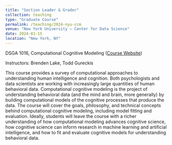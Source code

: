 ```yaml
---
title: "Section Leader & Grader"
collection: teaching
type: "Graduate Course"
permalink: /teaching/2024-nyu-ccm
venue: "New York University — Center for Data Science"
date: 2024-01-15
location: "New York, NY"
---
```


DSGA 1016, Computational Cognitive Modeling ([Course Website](https://brendenlake.github.io/CCM-site/))

Instructors: Brenden Lake, Todd Gureckis

This course provides a survey of computational approaches to understanding human intelligence and cognition. Both psychologists and data scientists are working with increasingly large quantities of human behavioral data. Computational cognitive modeling is the project of understanding behavioral data (and the mind and brain, more generally) by building computational models of the cognitive processes that produce the data. The course will cover the goals, philosophy, and technical concepts behind computational cognitive modeling, including model fitting and evaluation. Ideally, students will leave the course with a richer understanding of how computational modeling advances cognitive science, how cognitive science can inform research in machine learning and artificial intelligence, and how to fit and evaluate cognitive models for understanding behavioral data.

